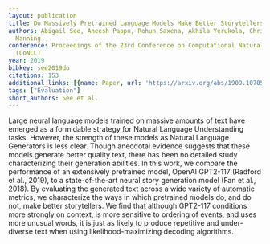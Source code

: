 ```yaml
---
layout: publication
title: Do Massively Pretrained Language Models Make Better Storytellers?
authors: Abigail See, Aneesh Pappu, Rohun Saxena, Akhila Yerukola, Christopher D.
  Manning
conference: Proceedings of the 23rd Conference on Computational Natural Language Learning
  (CoNLL)
year: 2019
bibkey: see2019do
citations: 153
additional_links: [{name: Paper, url: 'https://arxiv.org/abs/1909.10705'}]
tags: ["Evaluation"]
short_authors: See et al.
---
```

Large neural language models trained on massive amounts of text have emerged
as a formidable strategy for Natural Language Understanding tasks. However, the
strength of these models as Natural Language Generators is less clear. Though
anecdotal evidence suggests that these models generate better quality text,
there has been no detailed study characterizing their generation abilities. In
this work, we compare the performance of an extensively pretrained model,
OpenAI GPT2-117 (Radford et al., 2019), to a state-of-the-art neural story
generation model (Fan et al., 2018). By evaluating the generated text across a
wide variety of automatic metrics, we characterize the ways in which pretrained
models do, and do not, make better storytellers. We find that although GPT2-117
conditions more strongly on context, is more sensitive to ordering of events,
and uses more unusual words, it is just as likely to produce repetitive and
under-diverse text when using likelihood-maximizing decoding algorithms.